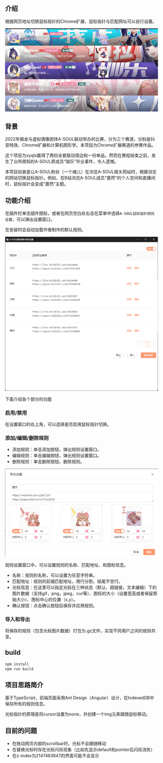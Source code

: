 ## 介绍

根据网页地址切换鼠标指针的Chrome扩展，鼠标指针与匹配网址可以自行设置。

![demo](https://raw.githubusercontent.com/xyqlx/asoul-cursors/master/README/banner_5.gif)

## 背景

2022年掘金与虚拟偶像团体A-SOUL联动举办的比赛，分为三个赛道，分别是抖音特效、Chrome扩展和计算机图形学。本项目为Chrome扩展赛道的参赛作品。

这个项目为xyqlx赢得了两份全套联动周边和一份单品，然而在赛程结束之前，发生了众所周知的A-SOUL原成员“珈乐”毕业事件，令人遗憾。

本项目初衷是让A-SOUL粉丝（一个魂儿）在浏览A-SOUL相关网站时，根据浏览的网站切换鼠标指针。例如，在B站浏览A-SOUL成员“嘉然”的个人空间和直播间时，鼠标指针会变成“嘉然”主题。

## 功能介绍

在插件栏单击插件图标，或者在网页空白处右击在菜单中选择`A-SOUL鼠标指针规则设置`，可以弹出设置窗口。

在安装时会自动加载作者制作的默认规则。

![光标规则设置](https://raw.githubusercontent.com/xyqlx/asoul-cursors/master/README/setting-window.png)

下面介绍各个部分的功能

### 启用/禁用

在设置窗口的右上角，可以选择是否启用鼠标指针切换。

### 添加/编辑/删除规则

- 添加规则：单击添加按钮，弹出规则设置窗口。
- 编辑规则：单击编辑按钮，弹出规则设置窗口。
- 删除规则：单击删除按钮，删除规则。

![规则编辑窗口](https://raw.githubusercontent.com/xyqlx/asoul-cursors/master/README/rule-window.png)

规则设置窗口中，可以设置规则的名称、匹配地址、和图标信息。

- 名称：规则的名称，可以设置为任意字符串。
- 匹配地址：规则的前缀匹配地址，用行分割，结尾不空行。
- 光标信息：在这里可以指定光标在三种状态（默认、超链接，文本编辑）下的图片数据（支持gif，png，jpeg，cur等）、图标的大小（设置宽高或者保留原始大小）、图标中心的位置（x,y）。
- 确认按钮：点击确认按钮后保存并应用规则。

### 导入和导出

将保存的规则（包含光标图片数据）打包为.gz文件，实现不同用户之间的规则共享。

## build

```shell
npm install
npm run build
```

## 项目思路简介

基于TypeScript，前端页面采用Ant Design（Angular）设计，在IndexedDB中保存所有的规则信息。

光标指针的原理是将cursor设置为none，并创建一个img元素跟随鼠标移动。

## 目前的问题

- 在拖动网页内部的scrollbar时，光标不会跟随移动
- 在替换光标时存在光标闪烁现象（比如先显示default和pointer后闪烁消失）
- 在z-index为2147483647的界面可能不会显示
